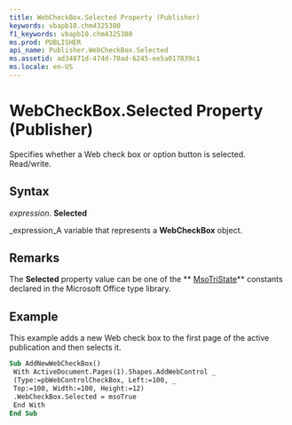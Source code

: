 ```yaml
---
title: WebCheckBox.Selected Property (Publisher)
keywords: vbapb10.chm4325380
f1_keywords: vbapb10.chm4325380
ms.prod: PUBLISHER
api_name: Publisher.WebCheckBox.Selected
ms.assetid: ad34871d-474d-70ad-6245-ee5a017839c1
ms.locale: en-US
---
```



# WebCheckBox.Selected Property (Publisher)

Specifies whether a Web check box or option button is selected. Read/write.


## Syntax

 _expression_. **Selected**

 _expression_A variable that represents a  **WebCheckBox** object.


## Remarks

The  **Selected** property value can be one of the ** [MsoTriState](http://msdn.microsoft.com/library/msotristate-enumeration-office%28Office.15%29.aspx)** constants declared in the Microsoft Office type library.


## Example

This example adds a new Web check box to the first page of the active publication and then selects it.


```vb
Sub AddNewWebCheckBox() 
 With ActiveDocument.Pages(1).Shapes.AddWebControl _ 
 (Type:=pbWebControlCheckBox, Left:=100, _ 
 Top:=100, Width:=100, Height:=12) 
 .WebCheckBox.Selected = msoTrue 
 End With 
End Sub
```


